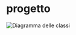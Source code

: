 # progetto
![Diagramma delle classi](//www.plantuml.com/plantuml/png/nLN1Rjim3BtxAtICCVG7X25eaQ20BrlHfhiCEsWEun6mfS2Y1spP_dsJPAkY4XTUWI6NYduapVUUsFZMakffwDgYRfMrujwG4QT2Y7S-hFP22jJaWItOkiUVQ3H8OQb7tSJ2hI8bnTSV19-_UF0HQo1IrJRq9v2SWk9tCdIx-_Y_vewlNtbj1qEcP70PULIwwM6Fe0a2bnHXb3wOZd6PvUZuLTebf8jXXnt4n3rgu72a7-UY5DN6j2tKX4Q_Fyl3-XBzuEPL570MgzHJV8dBl9RVn2Zpb7h2w3zJKFIAe8SUZgfNvufsq1rDibvuE61jMb8ls0CgebWJjDur3GwQLAetCf7Z6JVBydjpqFgjDvpC2LbuKkrtHS0xqmeLAjGwj_IlpzTnzNKNTtWqa-dXJ4cwvHX3qOUpv7c-FBc3cUBvdwHyAsCjXsNw4ES6zqupJZvRwBLYRiRv5pVWxTVEU_rVV89cm7pNaW881UQyS_CDGhlHPa4xToEist93OjUgp9v390P_bDaOhdvk8lzN5OkNWizYUlzb56lanKd2zuIryX-icvjVwuc9a69ZD25eACwtF2-zizRKg6OhKo1vyIL7GyCeHWgF5XVioEeS2WlgFhd1OinDigSFzDZlaBWD1HUJVKYAnygJTvbHXqDlGU-7hlq3)
